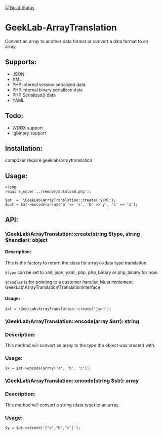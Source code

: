 [![Build Status](https://travis-ci.com/ellisgl/GeekLab-ArrayTranslation.svg?branch=master)](https://travis-ci.com/ellisgl/GeekLab-ArrayTranslation)

# GeekLab-ArrayTranslation
Convert an array to another data format or convert a data format to an array.

## Supports:
* JSON
* XML
* PHP internal session serialized data
* PHP internal binary serialized data
* PHP Serialized() data
* YAML

## Todo:
* WDDX support
* igbinary support

## Installation:
composer require geeklab/arraytranslation 

## Usage:
    <?php
    require_once('../vendor/autoload.php');
    
    $at  =  \GeekLab\ArrayTranslation::create('yaml');
    $out = $at->encode(array('a' => 'x', 'b' => y', 'c' => 'z');

## API:
### \GeekLab\ArrayTranslation::create(string $type, string $handler): object

#### Description:
This is the factory to return the class for array<->data type translation.

`$type` can be set to xml, json, yaml, php, php_binary or php_binary for now.

`$handler` is for pointing to a customer handler. Must implement GeekLab\ArrayTranslation\TranslationInterface
#### Usage:
`$at = \GeekLab\ArrayTranslation::create('json');`

### \GeekLab\ArrayTranslation::encode(array $arr): string

### Description:
This method will convert an array to the type the object was created with.

### Usage:
`$x = $at->encode(array('a', 'b', 'c'));`

### \GeekLab\ArrayTranslation::encode(string $str): array

### Description:
This method will convert a string (data type) to an array.

### Usage:
`$y = $at->decode('["a","b","c"]');`